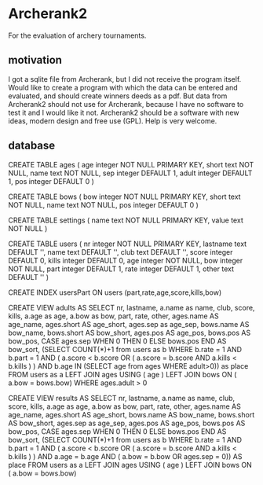 Archerank2
==========

For the evaluation of archery tournaments.

motivation
----------

I got a sqlite file from Archerank, but I did not receive the program itself.
Would like to create a program with which the data can be entered and evaluated, and should create winners deeds as a pdf.
But data from Archerank2 should not use for Archerank, because I have no software to test it and I would like it not.
Archerank2 should be a software with new ideas, modern design and free use (GPL). 
Help is very welcome.

database
--------

CREATE TABLE ages ( age integer NOT NULL PRIMARY KEY, short text NOT NULL, name text NOT NULL, sep integer DEFAULT 1, adult integer DEFAULT 1, pos integer DEFAULT 0 )

CREATE TABLE bows ( bow integer NOT NULL PRIMARY KEY, short text NOT NULL, name text NOT NULL, pos integer DEFAULT 0 )

CREATE TABLE settings ( name text NOT NULL PRIMARY KEY, value text NOT NULL )

CREATE TABLE users ( nr integer NOT NULL PRIMARY KEY, lastname text DEFAULT '', name text DEFAULT '', club text DEFAULT '', score integer DEFAULT 0, kills integer DEFAULT 0, age integer NOT NULL, bow integer NOT NULL, part integer DEFAULT 1, rate integer DEFAULT 1, other text DEFAULT '' )

CREATE INDEX usersPart ON users (part,rate,age,score,kills,bow)

CREATE VIEW adults AS SELECT nr, lastname, a.name as name, club, score, kills, a.age as age, a.bow as bow, part, rate, other, ages.name AS age_name, ages.short AS age_short, ages.sep as age_sep, bows.name AS bow_name, bows.short AS bow_short, ages.pos AS age_pos, bows.pos AS bow_pos, CASE ages.sep WHEN 0 THEN 0 ELSE bows.pos END AS bow_sort, (SELECT COUNT(*)+1 from users as b WHERE b.rate = 1 AND b.part = 1 AND ( a.score < b.score OR ( a.score = b.score AND a.kills < b.kills ) ) AND b.age IN (SELECT age from ages WHERE adult>0)) as place FROM users as a LEFT JOIN ages USING ( age ) LEFT JOIN bows ON ( a.bow = bows.bow) WHERE ages.adult > 0

CREATE VIEW results AS SELECT nr, lastname, a.name as name, club, score, kills, a.age as age, a.bow as bow, part, rate, other, ages.name AS age_name, ages.short AS age_short, bows.name AS bow_name, bows.short AS bow_short, ages.sep as age_sep, ages.pos AS age_pos, bows.pos AS bow_pos, CASE ages.sep WHEN 0 THEN 0 ELSE bows.pos END AS bow_sort, (SELECT COUNT(*)+1 from users as b WHERE b.rate = 1 AND b.part = 1 AND ( a.score < b.score OR ( a.score = b.score AND a.kills < b.kills ) ) AND a.age = b.age AND ( a.bow = b.bow OR ages.sep = 0)) AS place FROM users as a LEFT JOIN ages USING ( age ) LEFT JOIN bows ON ( a.bow = bows.bow)
